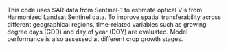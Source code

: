 This code uses SAR data from Sentinel-1 to estimate optical VIs from Harmonized Landsat Sentinel data. To improve spatial transferability across different geographical regions, time-related variables such as growing degree days (GDD) and day of year (DOY) are evaluated. Model performance is also assessed at different crop growth stages.
